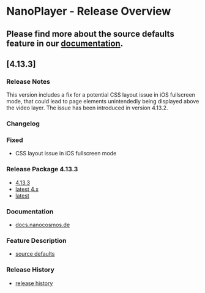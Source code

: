 # **NanoPlayer - Release Overview**

## Please find more about the **source defaults** feature in our [documentation](https://docs.nanocosmos.de/docs/nanoplayer/nanoplayer_feature_source_defaults/).

## **[4.13.3]**

### **Release Notes**

This version includes a fix for a potential CSS layout issue in iOS fullscreen mode,
that could lead to page elements unintendedly being displayed above the video layer.
The issue has been introduced in version 4.13.2.

### **Changelog**

### Fixed

- CSS layout issue in iOS fullscreen mode

### **Release Package 4.13.3**

- [4.13.3](https://files.nanocosmos.de/index.php/s/p43kd7DJwXGX8o7)
- [latest 4.x](https://files.nanocosmos.de/index.php/s/4nndC45mcB6oSa6)
- [latest](https://files.nanocosmos.de/index.php/s/2tpCzgRjNEZDzeP)

### **Documentation**

- [docs.nanocosmos.de](https://docs.nanocosmos.de/docs/nanoplayer/nanoplayer_api/)

### **Feature Description**

- [source defaults](https://docs.nanocosmos.de/docs/nanoplayer/nanoplayer_feature_source_defaults/)

### **Release History**

- [release history](https://demo.nanocosmos.de/nanoplayer/docs/nanoplayer/release-history.html)
